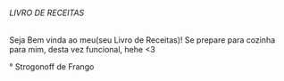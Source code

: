 ######  

###### LIVRO DE RECEITAS



Seja Bem vinda ao meu(seu Livro de Receitas)!
Se prepare para cozinha para mim, desta vez funcional, hehe <3

° Strogonoff de Frango


